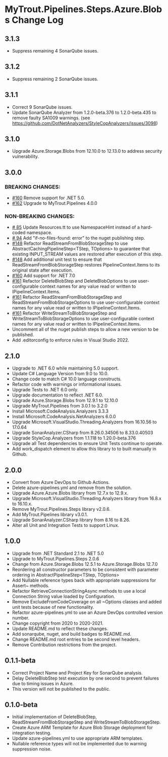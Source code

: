 # MyTrout.Pipelines.Steps.Azure.Blobs Change Log

## 3.1.3
- Suppress remaining 4 SonarQube issues.

## 3.1.2
- Suppress remaining 2 SonarQube issues.

## 3.1.1
- Correct 9 SonarQube issues.
- Update SonarQube Analyzer from 1.2.0-beta.376  to 1.2.0-beta.435 to remove faulty SA1009 warnings. (see https://github.com/DotNetAnalyzers/StyleCopAnalyzers/issues/3098)

## 3.1.0
- Upgrade Azure.Storage.Blobs from 12.10.0 to 12.13.0 to address security vulnerability.

## 3.0.0
### BREAKING CHANGES:
- [#160](https://github.com/mytrout/Pipelines/issues/160) Remove support for .NET 5.0. 
- [#162](https://github.com/mytrout/Pipelines/issues/162) Upgrade to MyTrout.Pipelines 4.0.0 
### NON-BREAKING CHANGES:
- [# 85](https://github.com/mytrout/Pipelines/issues/85)  Update Resources.tt to use NamespaceHint instead of a hard-coded namespace.
- [# 94](https://github.com/mytrout/Pipelines/issues/94)  Add "if-no-files-found: error" to the nuget publishing step.
- [#148](https://github.com/mytrout/Pipelines/issues/148) Refactor ReadStreamFromBlobStorageStep to use AbstractCachingPipelineStep<TStep, TOptions> to guarantee that existing INPUT_STREAM values are restored after execution of this step.
- [#148](https://github.com/mytrout/Pipelines/issues/148) Add additional unit test to ensure that ReadStreamFromBlobStorageStep restores PipelineContext.Items to its original state after execution.
- [#160](https://github.com/mytrout/Pipelines/issues/160) Add support for .NET 7.0
- [#161](https://github.com/mytrout/Pipelines/issues/161) Refactor DeleteBlobStep and DeleteBlobOptions to use user-configurable context names for any value read or written to IPipelineContext.Items.
- [#161](https://github.com/mytrout/Pipelines/issues/161) Refactor ReadStreamFromBlobStorageStep and ReadStreamFromBlobStorageOptions to use user-configurable context names for any value read or written to IPipelineContext.Items.
- [#161](https://github.com/mytrout/Pipelines/issues/161) Refactor WriteStreamToBlobStorageStep and WriteStreamToBlobStorageOptions to use user-configurable context names for any value read or written to IPipelineContext.Items.
- Uncomment all of the nuget publish steps to allow a new version to be published.
- Add .editorconfig to enforce rules in Visual Studio 2022.

## 2.1.0
 - Upgrade to .NET 6.0 while maintaining 5.0 support.
 - Update C# Language Version from 9.0 to 10.0.
 - Change code to match C# 10.0 language constructs.
 - Refactor code with warnings or informational issues.
 - Upgrade Tests to .NET 6.0 only.
 - Upgrade documentation to reflect .NET 6.0.
 - Upgrade Azure.Storage.Blobs from 12.9.1 to 12.10.0
 - Upgrade MyTrout.Pipelines from 3.0.1 to 3.2.0
 - Install Microsoft.CodeAnalysis.Analyzers 3.3.3
 - Install Microsoft.CodeAnalysis.NetAnalyzers 6.0.0
 - Upgrade Microsoft.VisualStudio.Threading.Analyzers from 16.10.56 to 17.0.64
 - Upgrade SonarAnalyzer.CSharp from 8.26.0.34506 to 8.33.0.40503
 - Upgrade StyleCop.Analyzers from 1.1.118 to 1.20.0-beta.376
 - Upgrade all Test dependencies to ensure Unit Tests continue to operate.
 - Add work_dispatch element to allow this library to to built manually in Github.

## 2.0.0
- Convert from Azure DevOps to Github Actions.
- Delete azure-pipelines.yml and remove from the solution.
- Upgrade Azure.Azure.Blobs library from 12.7.x to 12.9.x.
- Upgrade Microsoft.VisualStudio.Threading.Analyzers library from 16.8.x to 16.10.x.
- Remove MyTrout.Pipelines.Steps library v2.0.6.
- Add MyTrout.Pipelines library v3.0.1.
- Upgrade SonarAnalyzer.CSharp library from 8.16 to 8.26.
- Alter all Unit and Integration Tests to support Linux.

## 1.0.0
 - Upgrade from .NET Standard 2.1 to .NET 5.0
 - Upgrade to MyTrout.Pipelines.Steps 2.0.6
 - Change from Azure.Storage.Blobs 12.5.1 to Azure.Storage.Blobs 12.7.0
 - Reordering all constructor parameters to be consistent with parameter ordering in AbstractPipelineStep<TStep, TOptions>
 - Add Nullable reference types back with appropriate suppressions for Assert~ methods.
 - Refactor RetrieveConnectionStringAsync methods to use a local Connection String value loaded by Configuration.
 - Remove ExcludeFromCodeCoverage on all ~Options classes and added unit tests because of new functionality.
 - Refactor azure-pipelines.yml to use an Azure DevOps controlled version number.
 - Change copyright from 2020 to 2020-2021.
 - Update README.md to reflect these changes.
 - Add sonarqube, nuget, and build badges to README.md.
 - Change README.md root entries to be second level headers.
 - Remove Contribution restrictions from the project.

## 0.1.1-beta
- Correct Project Name and Project Key for SonarQube analysis.
- Delay DeleteBlobStep test execution by one second to prevent failures due to timing issues in Azure.
- This version will not be published to the public.

## 0.1.0-beta
- Initial implementation of DeleteBlobStep, ReadStreamFromBlobStorageStep and WriteStreamToBlobStorageStep.
- Create Azure ARM Template for Azure Blob Storage deployment for integration testing.
- Update azure-pipelines.yml to use appropriate ARM templates.
- Nullable reference types will not be implemented due to warning suppression noise.